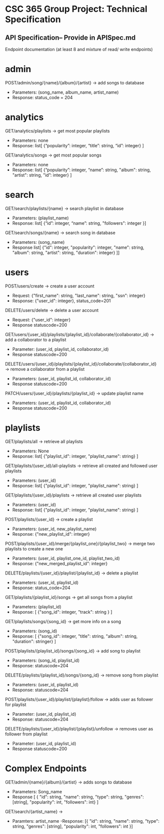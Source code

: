 # CSC 365 Group Project: Technical Specification

## API Specification– Provide in APISpec.md
Endpoint documentation (at least 8 and mixture of read/ write endpoints)

# admin
POST/admin/song/{name}/{album}/{artist} -> add songs to database
  - Parameters: (song_name, album_name, artist_name)
  - Response:
    status_code = 204
    
# analytics
GET/analytics/playlists -> get most popular playlists
  - Parameters: none
  - Response: 
    list[ {“popularity”: integer, “title”: string, “id”: integer} ]

GET/analytics/songs -> get most popular songs
  - Parameters: none
  - Response: 
    list[ {“popularity”: integer, “name”: string, "album": string, "artist": string, "id”: integer} ]

# search
GET/search/playlists/{name} -> search playlist in database
- Parameters: (playlist_name)
- Response:
    list[ {“id”: integer, “name”: string, "followers": integer }] 

GET/search/songs/{name} -> search song in database
- Parameters: (song_name)
- Response
    list[ {"id": integer, "popularity": integer, "name": string, "album": string, "artist": string, "duration": integer} ]]

# users
POST/users/create -> create a user account
- Request: {"first_name": string, "last_name": string, "ssn": integer}
- Response:
    {"user_id": integer}, status_code=201

DELETE/users/delete -> delete a user account
- Request: {"user_id": integer}
- Response
    statuscode=200

GET/users/{user_id}/playlists/{playlist_id}/collaborate/{collaborator_id} -> add a collaborator to a playlist
- Parameter: (user_id, playlist_id, collaborator_id)
- Response
    statuscode=200
  
DELETE/users/{user_id}/playlists/{playlist_id}/collaborate/{collaborator_id} → remove a collaborator from a playlist
- Parameters: (user_id, playlist_id, collaborator_id)
- Response
    statuscode=200

PATCH/users/{user_id}/playlists/{playlist_id} -> update playlist name
- Parameters: (user_id, playlist_id, collaborator_id)
- Response
    statuscode=200
  
# playlists

GET/playlists/all -> retrieve all playlists
- Parameters: None
- Response:
    list[ {"playlist_id": integer, "playlist_name": string} ]

GET/playlists/{user_id}/all-playlists -> retrieve all created and followed user playlists
- Parameters: (user_id)
- Response:
    list[ {"playlist_id": integer, "playlist_name": string} ]

GET/playlists/{user_id}/playlists -> retrieve all created user playlists
- Parameters: (user_id)
- Response:
    list[ {"playlist_id": integer, "playlist_name": string} ]

POST/playlists/{user_id} -> create a playlist
- Parameters: (user_id, new_playlist_name)
- Response:
    {"new_playlist_id": integer}

POST/playlists/{user_id}/merge/{playlist_one}/{playlist_two} -> merge two playlists to create a new one
- Parameters: (user_id, playlist_one_id, playlist_two_id)
- Response:
    {"new_merged_playlist_id": integer}

DELETE/playlists/{user_id}/playlist/{playlist_id} -> delete a playlist
- Parameters: (user_id, playlist_id)
- Response:
    status_code=204

GET/playlists/{playlist_id}/songs -> get all songs from a playlist
- Parameters: (playlist_id)
- Response:
    [ {"song_id": integer, "track": string } ]

GET/playlists/songs/{song_id} -> get more info on a song
- Parameters: (song_id)
- Response:
    [ {"song_id": integer, "title": string, "album": string, "duration": stringer} ]

POST/playlists/{playlist_id}/songs/{song_id} -> add song to playlist
- Parameters: (song_id, playlist_id)
- Response:
    statuscode=204
  
DELETE/playlists/{playlist_id}/songs/{song_id} -> remove song from playlist
- Parameters: (user_id, playlist_id)
- Response:
    statuscode=204

POST/playlists/{user_id}/playlist/{playlist}/follow -> adds user as follower for playlist
- Parameter: (user_id, playlist_id)
- Response:
    statuscode=204

DELETE/playlists/{user_id}/playlist/{playlist}/unfollow -> removes user as follower from playlist
- Parameter: (user_id, playlist_id)
- Response
    statuscode=200

# Complex Endpoints
GET/admin/{name}/{album}/{artist} -> adds songs to database
- Parameters: Song_name
- Response
    [ {
  "id": string, "name": string, "type": string, "genres": [string], "popularity": int, "followers": int} ]

GET/search/{artist_name} ->
- Paramters: artist_name
-Response: [{ "id": string, "name": string, "type": string, "genres": [string], "popularity": int, "followers": int }]
 
